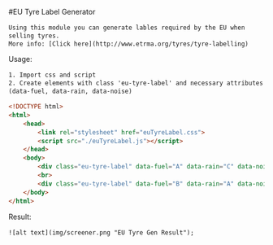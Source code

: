 #EU Tyre Label Generator

    Using this module you can generate lables required by the EU when selling tyres.
    More info: [Click here](http://www.etrma.org/tyres/tyre-labelling)

Usage:

    1. Import css and script
    2. Create elements with class 'eu-tyre-label' and necessary attributes (data-fuel, data-rain, data-noise)

```html
<!DOCTYPE html>
<html>
    <head>
        <link rel="stylesheet" href="euTyreLabel.css">
        <script src="./euTyreLabel.js"></script>
    </head>
    <body>
        <div class="eu-tyre-label" data-fuel="A" data-rain="C" data-noise="50"></div>
        <br>
        <div class="eu-tyre-label" data-fuel="B" data-rain="A" data-noise="40"></div>
    </body>
</html>
```

Result:

    ![alt text](img/screener.png "EU Tyre Gen Result");
